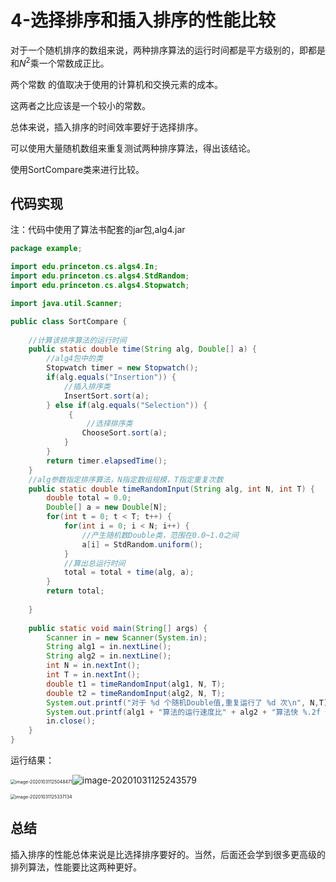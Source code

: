 # 4-选择排序和插入排序的性能比较

对于一个随机排序的数组来说，两种排序算法的运行时间都是平方级别的，即都是和${N^2}$乘一个常数成正比。

两个常数 的值取决于使用的计算机和交换元素的成本。

这两者之比应该是一个较小的常数。

总体来说，插入排序的时间效率要好于选择排序。

可以使用大量随机数组来重复测试两种排序算法，得出该结论。

使用SortCompare类来进行比较。

## 代码实现

注：代码中使用了算法书配套的jar包,alg4.jar

```java
package example;

import edu.princeton.cs.algs4.In;
import edu.princeton.cs.algs4.StdRandom;
import edu.princeton.cs.algs4.Stopwatch;

import java.util.Scanner;

public class SortCompare {
    
    //计算该排序算法的运行时间
    public static double time(String alg, Double[] a) {
    	//alg4包中的类
        Stopwatch timer = new Stopwatch();
        if(alg.equals("Insertion")) {
            //插入排序类
            InsertSort.sort(a);
        } else if(alg.equals("Selection")) {
             {
                 //选择排序类
                ChooseSort.sort(a);
            }
        }
        return timer.elapsedTime();
    }
    //alg参数指定排序算法，N指定数组规模，T指定重复次数
    public static double timeRandomInput(String alg, int N, int T) {
        double total = 0.0;
        Double[] a = new Double[N];
        for(int t = 0; t < T; t++) {
            for(int i = 0; i < N; i++) {
                //产生随机数Double类，范围在0.0~1.0之间
                a[i] = StdRandom.uniform();
            }
            //算出总运行时间
            total = total + time(alg, a);
        }
        return total;
        
    }
    
    public static void main(String[] args) {
        Scanner in = new Scanner(System.in);
        String alg1 = in.nextLine();
        String alg2 = in.nextLine();
        int N = in.nextInt();
        int T = in.nextInt();
        double t1 = timeRandomInput(alg1, N, T);
        double t2 = timeRandomInput(alg2, N, T);
        System.out.printf("对于 %d 个随机Double值,重复运行了 %d 次\n", N,T);
        System.out.printf(alg1 + "算法的运行速度比" + alg2 + "算法快 %.2f 倍", t2/t1);
        in.close();
    }
}

```



运行结果：

<img src="https://crayon-1302863897.cos.ap-beijing.myqcloud.com/image/image-20201031125048471.png" alt="image-20201031125048471" style="zoom:50%;" />![image-20201031125243579](https://crayon-1302863897.cos.ap-beijing.myqcloud.com/image/image-20201031125243579.png)



<img src="https://crayon-1302863897.cos.ap-beijing.myqcloud.com/image/image-20201031125337134.png" alt="image-20201031125337134" style="zoom:50%;" />







## 总结

插入排序的性能总体来说是比选择排序要好的。当然，后面还会学到很多更高级的排列算法，性能要比这两种更好。







